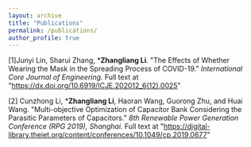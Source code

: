 ```yaml
---
layout: archive
title: "Publications"
permalink: /publications/
author_profile: true
---
```


[1]Junyi Lin, Sharui Zhang, ***Zhangliang Li**. "The Effects of Whether Wearing the Mask in the Spreading Process of COVID-19."<i> International Core Journal of Engineering.</i> Full text at "https://dx.doi.org/10.6919/ICJE.202012_6(12).0025"

[2] Cunzhong Li, ***Zhangliang Li**, Haoran Wang, Guorong Zhu, and Huai Wang. "Multi-objective Optimization of Capacitor Bank Considering the Parasitic Parameters of Capacitors."<i> 8th Renewable Power Generation Conference (RPG 2019), Shanghai.</i> Full text at "https://digital-library.theiet.org/content/conferences/10.1049/cp.2019.0677"
